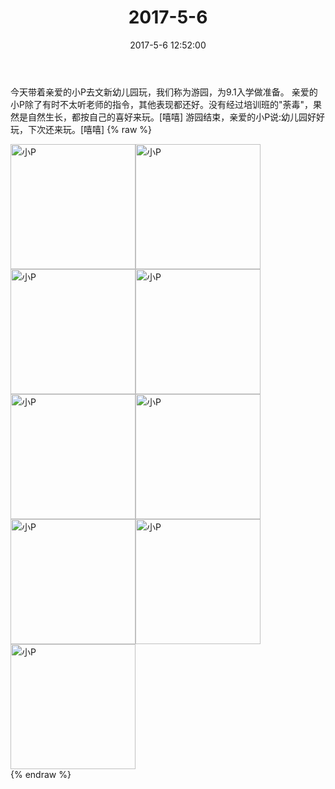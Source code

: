 ﻿---
title: "2017-5-6"
date: 2017-5-6 12:52:00
tags:
categories: 妈妈
---
今天带着亲爱的小P去文新幼儿园玩，我们称为游园，为9.1入学做准备。
亲爱的小P除了有时不太听老师的指令，其他表现都还好。没有经过培训班的"荼毒"，果然是自然生长，都按自己的喜好来玩。[嘻嘻]
游园结束，亲爱的小P说:幼儿园好好玩，下次还来玩。[嘻嘻]
{% raw %}
<div style="width:500 px">
<div style="float:left; width:100 px"><img src="/images/微信图片_20171012161503.jpg" width="200" alt="小P"></div>
<div style="float:left; width:100 px"><img src="/images/微信图片_20171012161517.jpg" width="200" alt="小P"></div>
<div style="float:left; width:100 px"><img src="/images/微信图片_20171012161525.jpg" width="200" alt="小P"></div>
<div style="float:left; width:100 px"><img src="/images/微信图片_20171012161534.jpg" width="200" alt="小P"></div>
<div style="float:left; width:100 px"><img src="/images/微信图片_20171012161542.jpg" width="200" alt="小P"></div>
<div style="float:left; width:100 px"><img src="/images/微信图片_20171012161550.jpg" width="200" alt="小P"></div>
<div style="float:left; width:100 px"><img src="/images/微信图片_20171012161558.jpg" width="200" alt="小P"></div>
<div style="float:left; width:100 px"><img src="/images/微信图片_20171012161606.jpg" width="200" alt="小P"></div>
<div style="float:left; width:100 px"><img src="/images/微信图片_20171012161614.jpg" width="200" alt="小P"></div>
<div style="clear:both"></div>
</div>
{% endraw %}